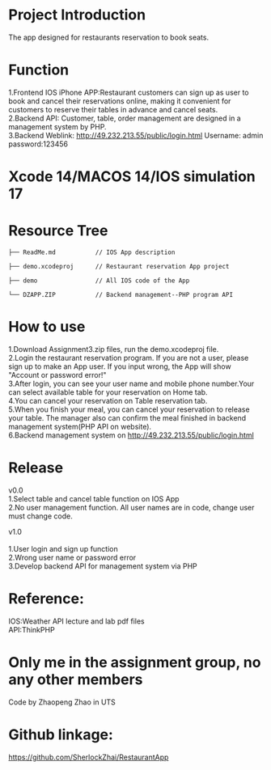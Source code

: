 # Project Introduction 
The app designed for restaurants reservation to book seats.

# Function
1.Frontend IOS iPhone APP:Restaurant customers can sign up as user to book and cancel their reservations online, making it convenient for customers to reserve their tables in advance and cancel seats.<br>
2.Backend API: Customer, table, order management are designed in a management system by PHP.<br>
3.Backend Weblink: http://49.232.213.55/public/login.html Username: admin password:123456
 
# Xcode 14/MACOS 14/IOS simulation 17
 
 
# Resource Tree
    ├── ReadMe.md           // IOS App description 
    
    ├── demo.xcodeproj      // Restaurant reservation App project

    ├── demo                // All IOS code of the App

    └── DZAPP.ZIP           // Backend management--PHP program API 

 
# How to use
1.Download Assignment3.zip files, run the demo.xcodeproj file.<br>
2.Login the restaurant reservation program. If you are not a user, please sign up to make an App user. If you input wrong, the App will show "Account or password error!"<br>
3.After login, you can see your user name and mobile phone number.Your can select available table for your reservation on Home tab.<br>
4.You can cancel your reservation on Table reservation tab.<br>
5.When you finish your meal, you can cancel your reservation to release your table. The manager also can confirm the meal finished in backend management system(PHP API on website).<br>
6.Backend management system on http://49.232.213.55/public/login.html

 
 
# Release
v0.0<br>
1.Select table and cancel table function on IOS App<br>
2.No user management function. All user names are in code, change user must change code.<br>

v1.0<br>   
1.User login and sign up function<br>
2.Wrong user name or password error<br>
3.Develop backend API for management system via PHP

# Reference:
IOS:Weather API lecture and lab pdf files<br>
API:ThinkPHP
 
# Only me in the assignment group, no any other members 
Code by Zhaopeng Zhao in UTS

# Github linkage:
https://github.com/SherlockZhai/RestaurantApp
